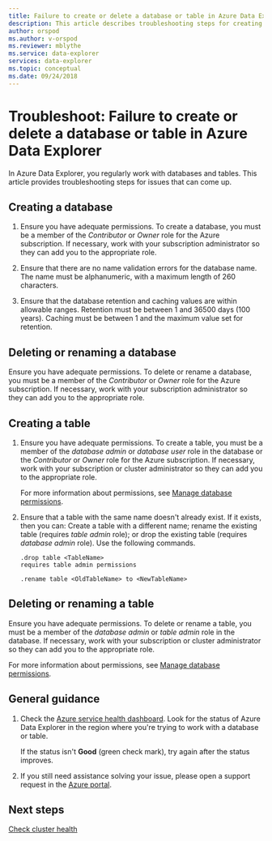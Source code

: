 ```yaml
---
title: Failure to create or delete a database or table in Azure Data Explorer
description: This article describes troubleshooting steps for creating and deleting databases and tables in Azure Data Explorer.
author: orspod
ms.author: v-orspod
ms.reviewer: mblythe
ms.service: data-explorer
services: data-explorer
ms.topic: conceptual
ms.date: 09/24/2018
---
```


# Troubleshoot: Failure to create or delete a database or table in Azure Data Explorer

In Azure Data Explorer, you regularly work with databases and tables. This article provides troubleshooting steps for issues that can come up.

## Creating a database

1. Ensure you have adequate permissions. To create a database, you must be a member of the *Contributor* or *Owner* role for the Azure subscription. If necessary, work with your subscription administrator so they can add you to the appropriate role.

1. Ensure that there are no name validation errors for the database name. The name must be alphanumeric, with a maximum length of 260 characters.

1. Ensure that the database retention and caching values are within allowable ranges. Retention must be between 1 and 36500 days (100 years). Caching must be between 1 and the maximum value set for retention.

## Deleting or renaming a database

Ensure you have adequate permissions. To delete or rename a database, you must be a member of the *Contributor* or *Owner* role for the Azure subscription. If necessary, work with your subscription administrator so they can add you to the appropriate role.

## Creating a table

1. Ensure you have adequate permissions. To create a table, you must be a member of the *database admin* or *database user* role in the database or the *Contributor* or *Owner* role for the Azure subscription. If necessary, work with your subscription or cluster administrator so they can add you to the appropriate role.

    For more information about permissions, see [Manage database permissions](manage-database-permissions.md).

1. Ensure that a table with the same name doesn't already exist. If it exists, then you can: Create a table with a different name; rename the existing table (requires *table admin* role); or drop the existing table (requires *database admin* role). Use the following commands.

    ```Kusto
    .drop table <TableName>
    requires table admin permissions

   .rename table <OldTableName> to <NewTableName>
    ```

## Deleting or renaming a table

Ensure you have adequate permissions. To delete or rename a table, you must be a member of the *database admin* or *table admin* role in the database. If necessary, work with your subscription or cluster administrator so they can add you to the appropriate role.

For more information about permissions, see [Manage database permissions](manage-database-permissions.md).

## General guidance

1. Check the [Azure service health dashboard](https://azure.microsoft.com/en-us/status/>). Look for the status of Azure Data Explorer in the region where you're trying to work with a database or table.

    If the status isn't **Good** (green check mark), try again after the status improves.

1. If you still need assistance solving your issue, please open a support request in the [Azure portal](https://ms.portal.azure.com/#).

## Next steps

[Check cluster health](check-cluster-health.md)